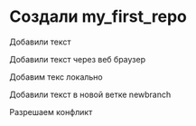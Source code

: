# Создали my_first_repo

Добавили текст

Добавили текст через веб браузер 

Добавим текс локально

Добавили текст в новой ветке newbranch

Разрешаем конфликт
